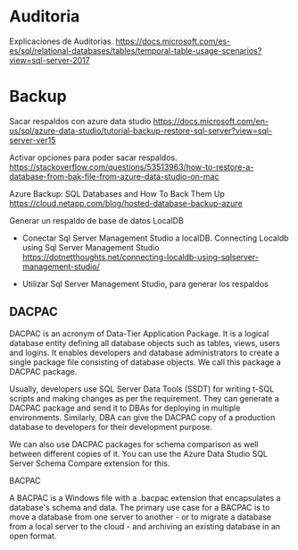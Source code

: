# Auditoria

Explicaciones de Auditorias. 
https://docs.microsoft.com/es-es/sql/relational-databases/tables/temporal-table-usage-scenarios?view=sql-server-2017



# Backup


Sacar respaldos con azure data studio
https://docs.microsoft.com/en-us/sql/azure-data-studio/tutorial-backup-restore-sql-server?view=sql-server-ver15


Activar opciones para poder sacar respaldos. 
https://stackoverflow.com/questions/53513963/how-to-restore-a-database-from-bak-file-from-azure-data-studio-on-mac


Azure Backup: SQL Databases and How To Back Them Up
https://cloud.netapp.com/blog/hosted-database-backup-azure


Generar un respaldo de base de datos LocalDB 
- Conectar Sql Server Management Studio a localDB.
Connecting Localdb using Sql Server Management Studio
https://dotnetthoughts.net/connecting-localdb-using-sqlserver-management-studio/

- Utilizar Sql Server Management Studio, para generar los respaldos

## DACPAC

 DACPAC is an acronym of Data-Tier Application Package. It is a logical database entity defining all database objects such as tables, views, users and logins. It enables developers and database administrators to create a single package file consisting of database objects. We call this package a DACPAC package.

Usually, developers use SQL Server Data Tools (SSDT) for writing t-SQL scripts and making changes as per the requirement. They can generate a DACPAC package and send it to DBAs for deploying in multiple environments. Similarly, DBA can give the DACPAC copy of a production database to developers for their development purpose.

We can also use DACPAC packages for schema comparison as well between different copies of it. You can use the Azure Data Studio SQL Server Schema Compare extension for this. 


BACPAC

A BACPAC is a Windows file with a .bacpac extension that encapsulates a database's schema and data. The primary use case for a BACPAC is to move a database from one server to another - or to migrate a database from a local server to the cloud - and archiving an existing database in an open format.


